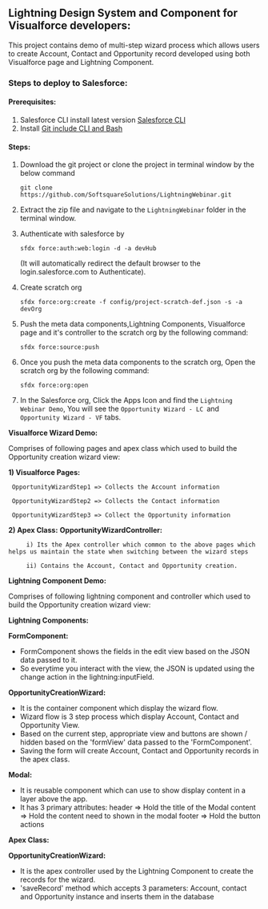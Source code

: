 **<h2> Lightning Design System and Component for Visualforce developers: </h2>**
   This project contains demo of multi-step wizard process which allows users to create Account, Contact and Opportunity record developed using both Visualforce page and Lightning Component.


**<h3> Steps to deploy to Salesforce: </h3>**

**<h4> Prerequisites:</h4>**
   
   1. Salesforce CLI install latest version  [Salesforce CLI](https://developer.salesforce.com/tools/sfdxcli/)
   2. Install [Git include CLI and Bash](https://git-scm.com/downloads)

   **<h4>Steps:</h4>**
   
   1. Download the git project or clone the project in terminal window by the below command

      ```git clone https://github.com/SoftsquareSolutions/LightningWebinar.git```

   2. Extract the zip file and navigate to the `LightningWebinar` folder in the terminal window.

   3. Authenticate with salesforce by

      ```sfdx force:auth:web:login -d -a devHub```

      (It will automatically redirect the default browser to the login.salesforce.com to Authenticate).

   4. Create scratch org

      ```sfdx force:org:create -f config/project-scratch-def.json -s -a devOrg```


   5. Push the meta data components,Lightning Components, Visualforce page and it's controller to the scratch org by the following command:

      ```sfdx force:source:push```


   6. Once you push the meta data components to the scratch org, Open the scratch org by the following command:

      ```sfdx force:org:open```


   7. In the Salesforce org, Click the Apps Icon and find the `Lightning Webinar Demo`, You will see the `Opportunity Wizard - LC `and `Opportunity Wizard - VF` tabs.
   
   
**Visualforce Wizard Demo:**

Comprises of following pages and apex class which used to build the Opportunity creation wizard view:

 **1) Visualforce Pages:**
 
     OpportunityWizardStep1 => Collects the Account information
     
     OpportunityWizardStep2 => Collects the Contact information
     
     OpportunityWizardStep3 => Collect the Opportunity information

 **2) Apex Class:**
     **OpportunityWizardController:**
     
         i) Its the Apex controller which common to the above pages which helps us maintain the state when switching between the wizard steps
         
         ii) Contains the Account, Contact and Opportunity creation.

**Lightning Component Demo:**

 Comprises of following lightning component and controller which used to build the Opportunity creation wizard view:

 **Lightning Components:**

  **FormComponent:**
  
   - FormComponent shows the fields in the edit view based on the JSON data passed to it. 
   - So everytime you interact with the view, the JSON is updated using the change action in the lightning:inputField.

  **OpportunityCreationWizard:**

   - It is the container component which display the wizard flow.
   - Wizard flow is 3 step process which display Account, Contact and Opportunity View.
   - Based on the current step, appropriate view and buttons are shown / hidden based on the 'formView' data passed to the 'FormComponent'.
   - Saving the form will create Account, Contact and Opportunity records in the apex class.

  **Modal:**
   - It is reusable component which can use to show display content in a layer above the app.
   - It has 3 primary attributes:
       header  => Hold the title of the Modal
       content => Hold the content need to shown in the modal
       footer  => Hold the button actions

 **Apex Class:**

  **OpportunityCreationWizard:**
   - It is the apex controller used by the Lightning Component to create the records for the wizard.
   - 'saveRecord' method which accepts 3 parameters: Account, contact and Opportunity instance and inserts them in the database
            


